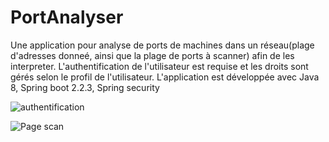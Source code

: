 # PortAnalyser
Une application pour analyse de ports de machines dans un réseau(plage d'adresses donneé, ainsi que la plage de ports à scanner) afin de les interpreter. L'authentification de l'utilisateur est requise et les droits sont gérés selon le profil de l'utilisateur.
L'application est développée avec Java 8, Spring boot 2.2.3, Spring security

![authentification](https://user-images.githubusercontent.com/58120092/88412502-f7f75400-cdd9-11ea-9ef4-076064180c46.PNG)

![Page scan](https://user-images.githubusercontent.com/58120092/88412429-da29ef00-cdd9-11ea-9d18-cd52b1c6c787.PNG)
